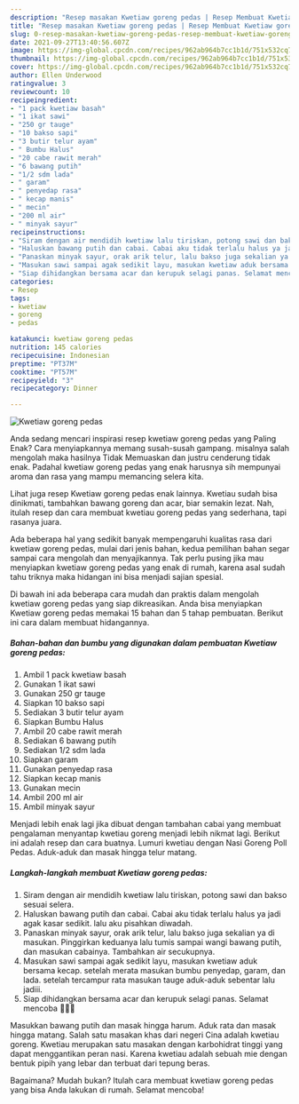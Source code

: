 ```yaml
---
description: "Resep masakan Kwetiaw goreng pedas | Resep Membuat Kwetiaw goreng pedas Yang Enak Dan Mudah"
title: "Resep masakan Kwetiaw goreng pedas | Resep Membuat Kwetiaw goreng pedas Yang Enak Dan Mudah"
slug: 0-resep-masakan-kwetiaw-goreng-pedas-resep-membuat-kwetiaw-goreng-pedas-yang-enak-dan-mudah
date: 2021-09-27T13:40:56.607Z
image: https://img-global.cpcdn.com/recipes/962ab964b7cc1b1d/751x532cq70/kwetiaw-goreng-pedas-foto-resep-utama.jpg
thumbnail: https://img-global.cpcdn.com/recipes/962ab964b7cc1b1d/751x532cq70/kwetiaw-goreng-pedas-foto-resep-utama.jpg
cover: https://img-global.cpcdn.com/recipes/962ab964b7cc1b1d/751x532cq70/kwetiaw-goreng-pedas-foto-resep-utama.jpg
author: Ellen Underwood
ratingvalue: 3
reviewcount: 10
recipeingredient:
- "1 pack kwetiaw basah"
- "1 ikat sawi"
- "250 gr tauge"
- "10 bakso sapi"
- "3 butir telur ayam"
- " Bumbu Halus"
- "20 cabe rawit merah"
- "6 bawang putih"
- "1/2 sdm lada"
- " garam"
- " penyedap rasa"
- " kecap manis"
- " mecin"
- "200 ml air"
- " minyak sayur"
recipeinstructions:
- "Siram dengan air mendidih kwetiaw lalu tiriskan, potong sawi dan bakso sesuai selera."
- "Haluskan bawang putih dan cabai. Cabai aku tidak terlalu halus ya jadi agak kasar sedikit. lalu aku pisahkan diwadah."
- "Panaskan minyak sayur, orak arik telur, lalu bakso juga sekalian ya di masukan. Pinggirkan keduanya lalu tumis sampai wangi bawang putih, dan masukan cabainya. Tambahkan air secukupnya."
- "Masukan sawi sampai agak sedikit layu, masukan kwetiaw aduk bersama kecap. setelah merata masukan bumbu penyedap, garam, dan lada. setelah tercampur rata masukan tauge aduk-aduk sebentar lalu jadiii."
- "Siap dihidangkan bersama acar dan kerupuk selagi panas. Selamat mencoba 🥰👌🏻"
categories:
- Resep
tags:
- kwetiaw
- goreng
- pedas

katakunci: kwetiaw goreng pedas 
nutrition: 145 calories
recipecuisine: Indonesian
preptime: "PT37M"
cooktime: "PT57M"
recipeyield: "3"
recipecategory: Dinner

---
```



![Kwetiaw goreng pedas](https://img-global.cpcdn.com/recipes/962ab964b7cc1b1d/751x532cq70/kwetiaw-goreng-pedas-foto-resep-utama.jpg)

Anda sedang mencari inspirasi resep kwetiaw goreng pedas yang Paling Enak? Cara menyiapkannya memang susah-susah gampang. misalnya salah mengolah maka hasilnya Tidak Memuaskan dan justru cenderung tidak enak. Padahal kwetiaw goreng pedas yang enak harusnya sih mempunyai aroma dan rasa yang mampu memancing selera kita.

Lihat juga resep Kwetiaw goreng pedas enak lainnya. Kwetiau sudah bisa dinikmati, tambahkan bawang goreng dan acar, biar semakin lezat. Nah, itulah resep dan cara membuat kwetiau goreng pedas yang sederhana, tapi rasanya juara.

Ada beberapa hal yang sedikit banyak mempengaruhi kualitas rasa dari kwetiaw goreng pedas, mulai dari jenis bahan, kedua pemilihan bahan segar sampai cara mengolah dan menyajikannya. Tak perlu pusing jika mau menyiapkan kwetiaw goreng pedas yang enak di rumah, karena asal sudah tahu triknya maka hidangan ini bisa menjadi sajian spesial.


Di bawah ini ada beberapa cara mudah dan praktis dalam mengolah kwetiaw goreng pedas yang siap dikreasikan. Anda bisa menyiapkan Kwetiaw goreng pedas memakai 15 bahan dan 5 tahap pembuatan. Berikut ini cara dalam membuat hidangannya.

<!--inarticleads1-->

##### Bahan-bahan dan bumbu yang digunakan dalam pembuatan Kwetiaw goreng pedas:

1. Ambil 1 pack kwetiaw basah
1. Gunakan 1 ikat sawi
1. Gunakan 250 gr tauge
1. Siapkan 10 bakso sapi
1. Sediakan 3 butir telur ayam
1. Siapkan  Bumbu Halus
1. Ambil 20 cabe rawit merah
1. Sediakan 6 bawang putih
1. Sediakan 1/2 sdm lada
1. Siapkan  garam
1. Gunakan  penyedap rasa
1. Siapkan  kecap manis
1. Gunakan  mecin
1. Ambil 200 ml air
1. Ambil  minyak sayur


Menjadi lebih enak lagi jika dibuat dengan tambahan cabai yang membuat pengalaman menyantap kwetiau goreng menjadi lebih nikmat lagi. Berikut ini adalah resep dan cara buatnya. Lumuri kwetiau dengan Nasi Goreng Poll Pedas. Aduk-aduk dan masak hingga telur matang. 

<!--inarticleads2-->

##### Langkah-langkah membuat Kwetiaw goreng pedas:

1. Siram dengan air mendidih kwetiaw lalu tiriskan, potong sawi dan bakso sesuai selera.
1. Haluskan bawang putih dan cabai. Cabai aku tidak terlalu halus ya jadi agak kasar sedikit. lalu aku pisahkan diwadah.
1. Panaskan minyak sayur, orak arik telur, lalu bakso juga sekalian ya di masukan. Pinggirkan keduanya lalu tumis sampai wangi bawang putih, dan masukan cabainya. Tambahkan air secukupnya.
1. Masukan sawi sampai agak sedikit layu, masukan kwetiaw aduk bersama kecap. setelah merata masukan bumbu penyedap, garam, dan lada. setelah tercampur rata masukan tauge aduk-aduk sebentar lalu jadiii.
1. Siap dihidangkan bersama acar dan kerupuk selagi panas. Selamat mencoba 🥰👌🏻


Masukkan bawang putih dan masak hingga harum. Aduk rata dan masak hingga matang. Salah satu masakan khas dari negeri Cina adalah kwetiau goreng. Kwetiau merupakan satu masakan dengan karbohidrat tinggi yang dapat menggantikan peran nasi. Karena kwetiau adalah sebuah mie dengan bentuk pipih yang lebar dan terbuat dari tepung beras. 

Bagaimana? Mudah bukan? Itulah cara membuat kwetiaw goreng pedas yang bisa Anda lakukan di rumah. Selamat mencoba!
